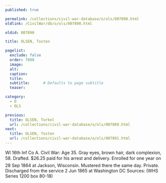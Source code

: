 ```yaml
---
published: true

permalink: /collections/civil-war-database/o/ols/007890.html
oldlink: /CivilWar/db/o/ols/007890.html

oldid: 007890

title: OLSEN, Tosten

pagelist:
  exclude: false
  order: 7890
  image: 
  alt:
  caption:
  title:
  subtitle:      # Defaults to page subtitle
  teaser:

category: 
  - O 
  - OLS

previous:
  title: OLSEN, Torkel
  url: /collections/civil-war-database/o/ols/007889.html  
next:
  title: OLSEN, Tosten
  url: /collections/civil-war-database/o/ols/007891.html   
---
```

WI 16th Inf Co A. Civil War: Age 35. Gray eyes, brown hair, dark complexion, 5&#146;8&#148;. Drafted. $26.25 paid for his arrest and delivery. Enrolled for one year on 28 Sep 1864 at Jackson, Wisconsin. Mustered there the same day. Private. Discharged from the service 2 Jun 1865 at Washington DC Sources: (WHS Series 1200 box 80-18)